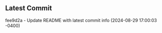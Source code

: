 
## Latest Commit
fee9d2a - Update README with latest commit info (2024-08-29 17:00:03 -0400) <Yunxi-Zhou>
